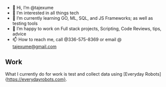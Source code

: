 - 👋 Hi, I’m @tajexume
- 👀 I’m interested in all things tech
- 🌱 I’m currently learning GO, ML, SQL, and JS Frameworks; as well as testing tools
- 💞️ I’m happy to work on Full stack projects, Scripting, Code Reviews, tips, advice
- 📫 How to reach me, call @336-575-8369 or email @ tajexume@gmail.com
## Work
What I currently do for work is test and collect data using [Everyday Robots]{https://everydayrobots.com}. 
<!---
tajexume/tajexume is a ✨ special ✨ repository because its `README.md` (this file) appears on your GitHub profile.
You can click the Preview link to take a look at your changes.
--->
